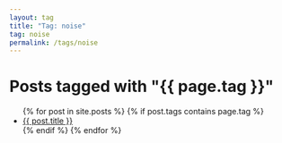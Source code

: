 ```yaml
---
layout: tag
title: "Tag: noise"
tag: noise
permalink: /tags/noise
---
```


<h1>Posts tagged with "{{ page.tag }}"</h1>
<ul>
  {% for post in site.posts %}
    {% if post.tags contains page.tag %}
      <li><a href="{{ post.url }}">{{ post.title }}</a></li>
    {% endif %}
  {% endfor %}
</ul>